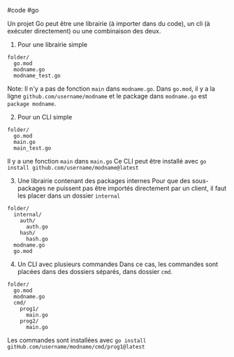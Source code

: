 #code #go 

Un projet Go peut être une librairie (à importer dans du code), un cli (à exécuter directement) ou une combinaison des deux.

1) Pour une librairie simple
```
folder/
  go.mod
  modname.go
  modname_test.go
```

Note: Il n'y a pas de fonction `main` dans `modname.go`. Dans `go.mod`, il y a la ligne `github.com/username/modname` et le package dans `modname.go` est `package modname`.

2) Pour un CLI simple 
```
folder/
  go.mod
  main.go
  main_test.go
```

Il y a une fonction `main` dans `main.go`
Ce CLI peut être installé avec `go install github.com/username/modname@latest`

3) Une librairie contenant des packages internes
Pour que des sous-packages ne puissent pas être importés directement par un client, il faut les placer dans un dossier `internal`

```
folder/
  internal/
    auth/
      auth.go
    hash/
      hash.go
  modname.go
  go.mod
```

4) Un CLI avec plusieurs commandes
Dans ce cas, les commandes sont placées dans des dossiers séparés, dans dossier `cmd`.

```
folder/
  go.mod
  modname.go
  cmd/
    prog1/
      main.go
    prog2/
      main.go
```

Les commandes sont installées avec `go install gitHub.com/username/modname/cmd/prog1@latest`
